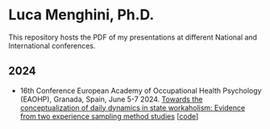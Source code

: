 # Luca Menghini, Ph.D.
This repository hosts the PDF of my presentations at different National and International conferences. 

## 2024

- 16th Conference European Academy of Occupational Health Psychology (EAOHP), Granada, Spain, June 5-7 2024. [Towards the conceptualization of daily dynamics in state workaholism: Evidence from two experience sampling method studies](https://luca-menghini.github.io/presentations/2024/EAOHP24/EAOHP2024.pdf) [[code](https://luca-menghini.github.io/presentations](https://luca-menghini.github.io/presentations/)/2024/EAOHP24/EAOHP2024.Rmd)] 
